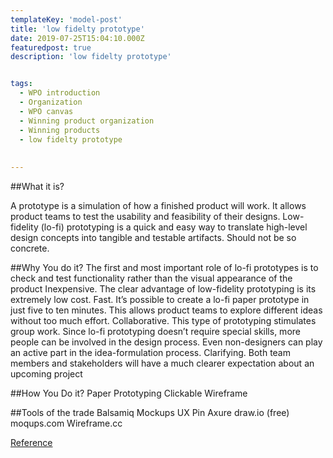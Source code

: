 ```yaml
---
templateKey: 'model-post'
title: 'low fidelty prototype'
date: 2019-07-25T15:04:10.000Z
featuredpost: true
description: 'low fidelty prototype'


tags:
  - WPO introduction
  - Organization
  - WPO canvas
  - Winning product organization
  - Winning products
  - low fidelty prototype
  
  
---
```

##What it is?


A prototype is a simulation of how a finished product will work. It allows product teams to test the usability and feasibility of their designs. Low-fidelity (lo-fi) prototyping is a quick and easy way to translate high-level design concepts into tangible and testable artifacts. Should not be so concrete.



##Why You do it?
The first and most important role of lo-fi prototypes is to check and test functionality rather than the visual appearance of the product
Inexpensive. The clear advantage of low-fidelity prototyping is its extremely low cost.
Fast. It’s possible to create a lo-fi paper prototype in just five to ten minutes. This allows product teams to explore different ideas without too much effort.
Collaborative. This type of prototyping stimulates group work. Since lo-fi prototyping doesn’t require special skills, more people can be involved in the design process. Even non-designers can play an active part in the idea-formulation process.
Clarifying. Both team members and stakeholders will have a much clearer expectation about an upcoming project


##How You Do it?
Paper Prototyping
Clickable Wireframe


##Tools of the trade
Balsamiq Mockups
UX Pin
Axure
draw.io (free)
moqups.com
Wireframe.cc




[Reference](https://theblog.adobe.com/prototyping-difference-low-fidelity-high-fidelity-prototypes-use/)
